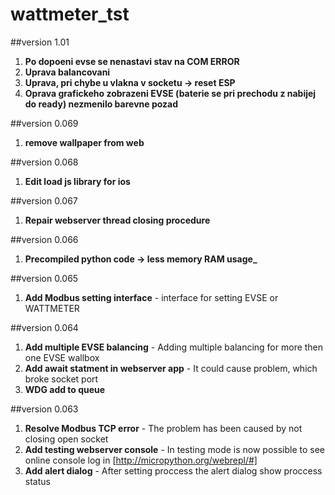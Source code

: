 # wattmeter_tst

##version 1.01
1. **Po dopoeni evse se nenastavi stav na COM ERROR**
2. **Uprava balancovani**
3. **Uprava, pri chybe u vlakna v socketu -> reset ESP**
4. **Oprava grafickeho zobrazeni EVSE (baterie se pri prechodu z nabijej do ready) nezmenilo barevne pozad**

##version 0.069
1. **remove wallpaper from web**

##version 0.068
1. **Edit load js library for ios**

##version 0.067
1. **Repair webserver thread closing procedure**

##version 0.066
1. **Precompiled python code -> less memory RAM usage_**

##version 0.065
1. **Add Modbus setting interface** - interface for setting EVSE or WATTMETER

##version 0.064
1. **Add multiple EVSE balancing** - Adding multiple balancing for more then one EVSE wallbox
2. **Add await statment in webserver app** - It could cause problem, which broke socket port
3. **WDG add to queue**

##version 0.063
1. **Resolve Modbus TCP error** - The problem has been caused by not closing open socket
2. **Add testing webserver console** -  In testing mode is now possible to see online console log in [http://micropython.org/webrepl/#]
3. **Add alert dialog** - After setting proccess the alert dialog show proccess status
